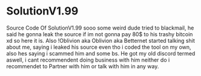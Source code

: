 # SolutionV1.99
Source Code Of SolutionV1.99
sooo some weird dude tried to blackmail, he said he gonna leak the source if im not gonna pay 80$ to his trashy bitcoin xd so here it is.
Also !Oblivion aka Oblivion aka Betternet started talking shit about me, saying i leaked his source even tho i coded the tool on my own, also hes saying i scammed him and some bs.
He got my old discord termed aswell,  i cant recommendent doing business with him neither do i recommendet to Partner with him or talk with him in any way.
